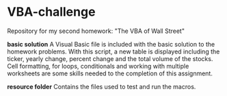 # VBA-challenge
Repository for my second homework: "The VBA of Wall Street"

**basic solution**
A Visual Basic file is included with the basic solution 
to the homework problems. With this script, a new table is 
displayed including the ticker, yearly change, percent
change and the total volume of the stocks. Cell formatting, 
for loops, conditionals and working with multiple worksheets
are some skills needed to the completion of this assignment.

**resource folder**
Contains the files used to test and run the macros.
